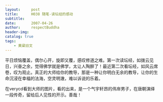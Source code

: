 ```yaml
---
layout:     post
title:      H038 随笔-读坛经的感动
subtitle:   
date:       2007-04-26
author:     respectBuddha
header-img: 
catalog: true
tags:
    - 黄粱旧文
---
```


平日烦恼覆盖，偶尔心开，旋即又覆，感叹修道之难。第一次读坛经，如拨云见日，兴奋之余，觉得佛学就是佛学，太让人陶醉了！最近第二次看坛经，如风云席卷，叹为观止。真正的大师给你的教导，那是一种让你明白无余的教导，让你的生命沉浸在幸福的法海，空灵明澈，难以诉说的乐着。

在verycd看到大师的图片，看的出来，是一个气宇轩昂的伟岸男子，在唐朝演绎一段传奇，留给后人见性的开示。善哉！
